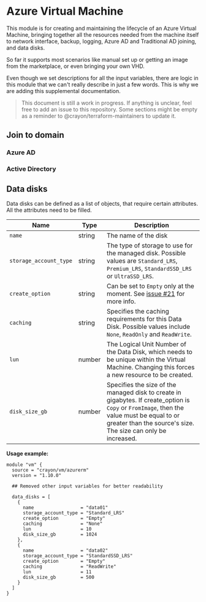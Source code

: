 # Azure Virtual Machine

This module is for creating and maintaining the lifecycle of an Azure Virtual Machine, bringing together all the resources needed from the machine itself to network interface, backup, logging, Azure AD and Traditional AD joining, and data disks.

So far it supports most scenarios like manual set up or getting an image from the marketplace, or even bringing your own VHD.

Even though we set descriptions for all the input variables, there are logic in this module that we can't really describe in just a few words. This is why we are adding this supplemental documentation.

>This document is still a work in progress. If anything is unclear, feel free to add an issue to this repository. Some sections might be empty as a reminder to @crayon/terraform-maintainers to update it.

## Join to domain

### Azure AD

### Active Directory

## Data disks

Data disks can be defined as a list of objects, that require certain attributes. All the attributes need to be filled.

| Name | Type | Description |
| ---- | ---- | ----------- |
| `name` | string | The name of the disk |
| `storage_account_type` | string | The type of storage to use for the managed disk. Possible values are `Standard_LRS`, `Premium_LRS`, `StandardSSD_LRS` or `UltraSSD_LRS`. |
| `create_option` | string | Can be set to `Empty` only at the moment. See [issue #21](https://github.com/crayon/terraform-azurerm-vm/issues/21) for more info. |
| `caching` | string | Specifies the caching requirements for this Data Disk. Possible values include `None`, `ReadOnly` and `ReadWrite`. |
| `lun` | number | The Logical Unit Number of the Data Disk, which needs to be unique within the Virtual Machine. Changing this forces a new resource to be created. |
| `disk_size_gb` | number | Specifies the size of the managed disk to create in gigabytes. If create_option is `Copy` or `FromImage`, then the value must be equal to or greater than the source's size. The size can only be increased. |

**Usage example:**

```hcl
module "vm" {
  source = "crayon/vm/azurerm"
  version = "1.10.0"

  ## Removed other input variables for better readability

  data_disks = [
    {
      name                 = "data01"
      storage_account_type = "Standard_LRS"
      create_option        = "Empty"
      caching              = "None"
      lun                  = 10
      disk_size_gb         = 1024
    },
    {
      name                 = "data02"
      storage_account_type = "StandardSSD_LRS"
      create_option        = "Empty"
      caching              = "ReadWrite"
      lun                  = 11
      disk_size_gb         = 500
    }
  ]
}
```
